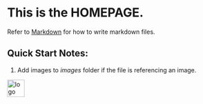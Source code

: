 
# This is the **HOMEPAGE**.
Refer to [Markdown](http://daringfireball.net/projects/markdown/) for how to write markdown files.
## Quick Start Notes:
1. Add images to *images* folder if the file is referencing an image.
<img id="logo" src="resources/images/logo.jpg" alt="logo" width="40" height="40">
